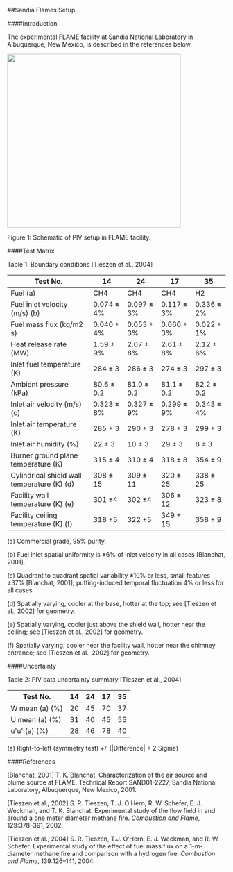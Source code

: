 ##Sandia Flames Setup

####Introduction

The experimental FLAME facility at Sandia National Laboratory in Albuquerque, New Mexico, is described in the references below.

<img src="https://github.com/MaCFP/macfp-db/blob/master/Gaseous_Pool_Fires/Sandia_Flames/Documentation/Sandia_FLAME_2.png" width="400">

Figure 1: Schematic of PIV setup in FLAME facility.

####Test Matrix

Table 1: Boundary conditions [Tieszen et al., 2004]

|Test No.                                      | 14  | 24  | 17  | 35  |
| -------------------------------------------- | --- | --- | --- | --- |
|Fuel (a)                                      | CH4 | CH4 | CH4 | H2  |
|Fuel inlet velocity (m/s) (b)                 | 0.074 ± 4% | 0.097 ± 3% | 0.117 ± 3% | 0.336 ± 2% |
|Fuel mass flux (kg/m2 s)                      | 0.040 ± 4% | 0.053 ± 3% | 0.066 ± 3% | 0.022 ± 1% |
|Heat release rate (MW)                        | 1.59 ± 9% | 2.07 ± 8% | 2.61 ± 8% | 2.12 ± 6% |
|Inlet fuel temperature (K)                    | 284 ± 3 | 286 ± 3 | 274 ± 3 | 297 ± 3 |
|Ambient pressure (kPa)                        | 80.6 ± 0.2 | 81.0 ± 0.2 | 81.1 ± 0.2 | 82.2 ± 0.2 |
|Inlet air velocity (m/s) (c)                  | 0.323 ± 8% | 0.327 ± 9% | 0.299 ± 9% | 0.343 ± 4% |
|Inlet air temperature (K)                     | 285 ± 3 | 290 ± 3 | 278 ± 3 | 299 ± 3 |
|Inlet air humidity (%)                        | 22 ± 3 | 10 ± 3 | 29 ± 3 | 8 ± 3 |
|Burner ground plane temperature (K)           | 315 ± 4 | 310 ± 4 | 318 ± 8 | 354 ± 9 |
|Cylindrical shield wall temperature (K) (d)   | 308 ± 15 | 309 ± 11 | 320 ± 25 | 338 ± 25 |
|Facility wall temperature (K) (e)             | 301 ±4 | 302 ±4 | 306 ± 12 | 323 ± 8 |
|Facility ceiling temperature (K) (f)          | 318 ±5 | 322 ±5 | 349 ± 15 | 358 ± 9 |

(a) Commercial grade, 95% purity.

(b) Fuel inlet spatial uniformity is ±6% of inlet velocity in all cases [Blanchat, 2001].

(c) Quadrant to quadrant spatial variability ±10% or less, small features ±37% [Blanchat, 2001]; puffing-induced temporal fluctuation 4% or less for all cases.

(d) Spatially varying, cooler at the base, hotter at the top; see [Tieszen et al., 2002] for geometry.

(e) Spatially varying, cooler just above the shield wall, hotter near the ceiling; see [Tieszen et al., 2002] for geometry.

(f) Spatially varying, cooler near the facility wall, hotter near the chimney entrance; see [Tieszen et al., 2002] for geometry.

####Uncertainty

Table 2: PIV data uncertainty summary [Tieszen et al., 2004]

|Test No.       | 14  | 24  | 17  | 35  |
| --------------| --- | --- | --- | --- |
|W mean (a) (%) | 20  | 45  | 70  | 37  |
|U mean (a) (%) | 31  | 40  | 45  | 55  |
|u'u' (a) (%)   | 28  | 46  | 78  | 40  |

(a) Right-to-left (symmetry test) +/-(|Difference| + 2 Sigma)

####References

[Blanchat, 2001] T. K. Blanchat. Characterization of the air source and plume source at FLAME. Technical Report SAND01-2227, Sandia National Laboratory, Albuquerque, New Mexico, 2001.

[Tieszen et al., 2002] S. R. Tieszen, T. J. O’Hern, R. W. Schefer, E. J. Weckman, and T. K. Blanchat. Experimental study of the flow field in and around a one meter diameter methane fire. _Combustion and Flame_, 129:378–391, 2002.

[Tieszen et al., 2004] S. R. Tieszen, T.J. O’Hern, E. J. Weckman, and R. W. Schefer. Experimental study of the effect of fuel mass flux on a 1-m-diameter methane fire and comparison with a hydrogen fire. _Combustion and Flame_, 139:126–141, 2004.
